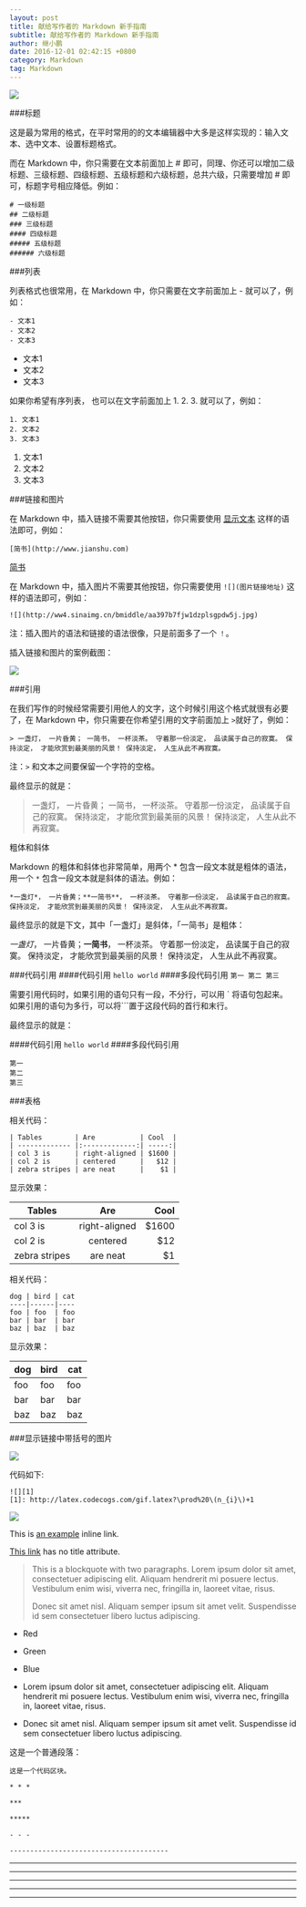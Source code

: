 ```yaml
---
layout: post
title: 献给写作者的 Markdown 新手指南
subtitle: 献给写作者的 Markdown 新手指南
author: 继小鹏
date: 2016-12-01 02:42:15 +0800
category: Markdown
tag: Markdown
---
```

![](https://oc5n93kni.qnssl.com/H5FullscreenPage.png)

###标题

这是最为常用的格式，在平时常用的的文本编辑器中大多是这样实现的：输入文本、选中文本、设置标题格式。

而在 Markdown 中，你只需要在文本前面加上 # 即可，同理、你还可以增加二级标题、三级标题、四级标题、五级标题和六级标题，总共六级，只需要增加 # 即可，标题字号相应降低。例如：



	# 一级标题
	## 二级标题
	### 三级标题
	#### 四级标题
	##### 五级标题
	###### 六级标题

###列表

列表格式也很常用，在 Markdown 中，你只需要在文字前面加上 - 就可以了，例如：

	- 文本1
	- 文本2
	- 文本3

- 文本1
- 文本2
- 文本3

如果你希望有序列表，
也可以在文字前面加上 1. 2. 3. 就可以了，例如：

	1. 文本1
	2. 文本2
	3. 文本3

1. 文本1
2. 文本2
3. 文本3

###链接和图片

在 Markdown 中，插入链接不需要其他按钮，你只需要使用 [显示文本](链接地址) 这样的语法即可，例如：

	[简书](http://www.jianshu.com)

[简书](http://www.jianshu.com)

在 Markdown 中，插入图片不需要其他按钮，你只需要使用 `![](图片链接地址)` 这样的语法即可，例如：

	![](http://ww4.sinaimg.cn/bmiddle/aa397b7fjw1dzplsgpdw5j.jpg)


注：插入图片的语法和链接的语法很像，只是前面多了一个 `！`。

插入链接和图片的案例截图：

![](http://ww4.sinaimg.cn/bmiddle/aa397b7fjw1dzplsgpdw5j.jpg)

###引用

在我们写作的时候经常需要引用他人的文字，这个时候引用这个格式就很有必要了，在 Markdown 中，你只需要在你希望引用的文字前面加上 `>`就好了，例如：

	> 一盏灯， 一片昏黄； 一简书， 一杯淡茶。 守着那一份淡定， 品读属于自己的寂寞。 保持淡定， 才能欣赏到最美丽的风景！ 保持淡定， 人生从此不再寂寞。

注：`>` 和文本之间要保留一个字符的空格。

最终显示的就是：

> 一盏灯， 一片昏黄； 一简书， 一杯淡茶。 守着那一份淡定， 品读属于自己的寂寞。 保持淡定， 才能欣赏到最美丽的风景！ 保持淡定， 人生从此不再寂寞。

粗体和斜体

Markdown 的粗体和斜体也非常简单，用两个 * 包含一段文本就是粗体的语法，用一个 `*` 包含一段文本就是斜体的语法。例如：

	*一盏灯*， 一片昏黄；**一简书**， 一杯淡茶。 守着那一份淡定， 品读属于自己的寂寞。 保持淡定， 才能欣赏到最美丽的风景！ 保持淡定， 人生从此不再寂寞。

最终显示的就是下文，其中「一盏灯」是斜体，「一简书」是粗体：

*一盏灯*， 一片昏黄；**一简书**， 一杯淡茶。 守着那一份淡定， 品读属于自己的寂寞。 保持淡定， 才能欣赏到最美丽的风景！ 保持淡定， 人生从此不再寂寞。

###代码引用
	####代码引用
	`hello world`
	####多段代码引用
	```
	第一
	第二
	第三
	```

需要引用代码时，如果引用的语句只有一段，不分行，可以用 ` 将语句包起来。
如果引用的语句为多行，可以将```置于这段代码的首行和末行。

最终显示的就是：

####代码引用
`hello world`
####多段代码引用

	第一
	第二
	第三

###表格

相关代码：

	| Tables        | Are           | Cool  |
	| ------------- |:-------------:| -----:|
	| col 3 is      | right-aligned | $1600 |
	| col 2 is      | centered      |   $12 |
	| zebra stripes | are neat      |    $1 |

显示效果：

| Tables        | Are           | Cool  |
| ------------- |:-------------:| -----:|
| col 3 is      | right-aligned | $1600 |
| col 2 is      | centered      |   $12 |
| zebra stripes | are neat      |    $1 |


相关代码：

	dog | bird | cat
	----|------|----
	foo | foo  | foo
	bar | bar  | bar
	baz | baz  | baz

显示效果：

dog | bird | cat
----|------|----
foo | foo  | foo
bar | bar  | bar
baz | baz  | baz


###显示链接中带括号的图片

![][1]

[1]: http://latex.codecogs.com/gif.latex?\prod%20\(n_{i}\)+1

代码如下:

	![][1]
	[1]: http://latex.codecogs.com/gif.latex?\prod%20\(n_{i}\)+1

![][1]

[1]: http://latex.codecogs.com/gif.latex?\prod%20\(n_{i}\)+1



This is [an example](http://example.com/ "Title") inline link.

[This link](http://example.net/) has no title attribute.


> This is a blockquote with two paragraphs. Lorem ipsum dolor sit amet,
> consectetuer adipiscing elit. Aliquam hendrerit mi posuere lectus.
> Vestibulum enim wisi, viverra nec, fringilla in, laoreet vitae, risus.
> 
> Donec sit amet nisl. Aliquam semper ipsum sit amet velit. Suspendisse
> id sem consectetuer libero luctus adipiscing.

*   Red
*   Green
*   Blue

*   Lorem ipsum dolor sit amet, consectetuer adipiscing elit.
    Aliquam hendrerit mi posuere lectus. Vestibulum enim wisi,
    viverra nec, fringilla in, laoreet vitae, risus.
*   Donec sit amet nisl. Aliquam semper ipsum sit amet velit.
    Suspendisse id sem consectetuer libero luctus adipiscing.


这是一个普通段落：

    这是一个代码区块。

    * * *

	***

	*****

	- - -

	---------------------------------------


* * *

***

*****

- - -

---------------------------------------
